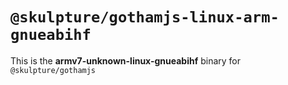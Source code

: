 # `@skulpture/gothamjs-linux-arm-gnueabihf`

This is the **armv7-unknown-linux-gnueabihf** binary for `@skulpture/gothamjs`
